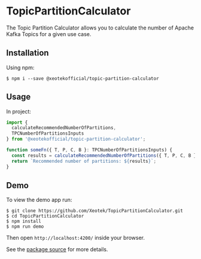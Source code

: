 # TopicPartitionCalculator
The Topic Partition Calculator allows you to calculate the number of Apache Kafka Topics for a given use case.

## Installation 

Using npm:
```shell
$ npm i --save @xeotekofficial/topic-partition-calculator
```

## Usage
In project:
```js
import { 
  calculateRecommendedNumberOfPartitions, 
  TPCNumberOfPartitionsInputs 
} from '@xeotekofficial/topic-partition-calculator';

function someFn({ T, P, C, B }: TPCNumberOfPartitionsInputs) {
  const results = calculateRecommendedNumberOfPartitions({ T, P, C, B });
  return `Recommended number of partitions: ${results}`;
}
```

## Demo

To view the demo app run: 
```shell
$ git clone https://github.com/Xeotek/TopicPartitionCalculator.git
$ cd TopicPartitionCalculator
$ npm install
$ npm run demo
```
Then open `http://localhost:4200/` inside your browser.

See the [package source](https://github.com/Xeotek/TopicPartitionCalculator) for more details.
